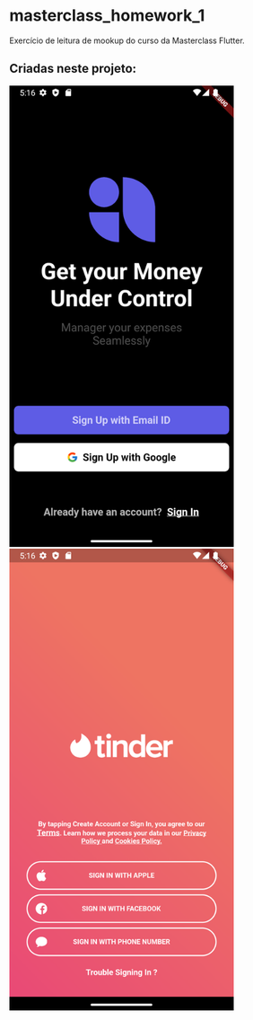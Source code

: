 # masterclass_homework_1

Exercício de leitura de mookup do curso da Masterclass Flutter.

## Criadas neste projeto:

<img src="./screen1.png" width="400">
<img src="./tinder.png" width="400">
